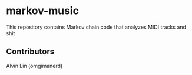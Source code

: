 # markov-music

This repository contains Markov chain code that analyzes MIDI tracks and shit


## Contributors

Alvin Lin (omgimanerd)
